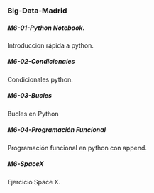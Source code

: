 ### Big-Data-Madrid

##### M6-01-Python Notebook.
  Introduccion rápida a python.
##### M6-02-Condicionales
  Condicionales python.
##### M6-03-Bucles
  Bucles en Python
##### M6-04-Programación Funcional
  Programación funcional en python con append.
##### M6-SpaceX
  Ejercicio Space X.
